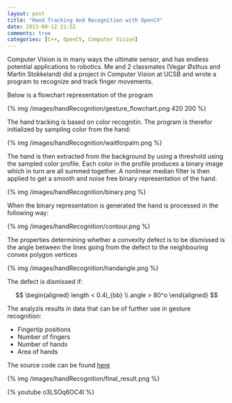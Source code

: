 ```yaml
---
layout: post
title: "Hand Tracking And Recognition with OpenCV"
date: 2013-08-12 21:52
comments: true
categories: [C++, OpenCV, Computer Vision] 
---
```


Computer Vision is in many ways the ultimate sensor, and has endless potential applications to robotics. Me and 2 classmates (Vegar Østhus and Martin Stokkeland) did a project in Computer Vision at UCSB and wrote a program to recognize and track finger movements.

<!-- more --> 

Below is a flowchart representation of the program


{% img /images/handRecognition/gesture_flowchart.png 420 200  %}


The hand tracking is based on color recognitin. The program is therefor initialized by sampling color from the hand:


{% img /images/handRecognition/waitforpalm.png  %}


The hand is then extracted from the background by using a threshold using the sampled color profile.
Each color in the profile produces a binary image which in turn are all summed together. A nonlinear median filter is then applied to get a smooth and noise free binary representation of the hand. 


{% img /images/handRecognition/binary.png  %}


When the binary representation is generated the hand is processed in the following way:


{% img /images/handRecognition/contour.png  %}

The properties determining whether  a convexity defect is to be dismissed is the angle between the lines going 	from the defect to the neighbouring convex polygon vertices



{% img /images/handRecognition/handangle.png  %}


The defect is dismissed if:

$$
\begin{aligned}
length < 0.4l_{bb} \\
angle > 80^o
\end{aligned}
$$

The analyzis results in data that can be of further use in gesture recognition:

+ Fingertip positions 
+ Number of fingers 
+ Number of hands  
+ Area of hands 

The source code can be found [here](https://github.com/simena86/handDetectionCV )

{% img /images/handRecognition/final_result.png  %}


{% youtube  o3LSOq6OC4I %}
